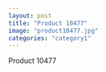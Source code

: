 ```yaml
---
layout: post
title: "Product 10477"
image: "product10477.jpg"
categories: "category1"
---
```

Product 10477
